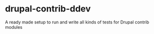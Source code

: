 # drupal-contrib-ddev
A ready made setup to run and write all kinds of tests for Drupal contrib modules

